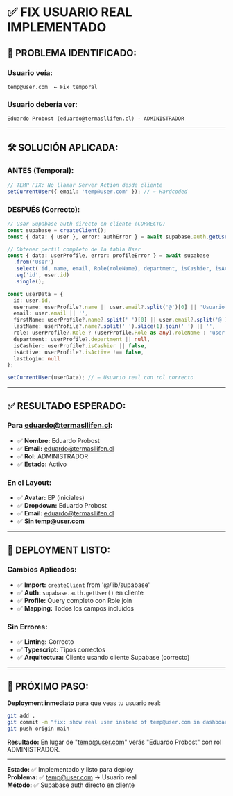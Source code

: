 # ✅ FIX USUARIO REAL IMPLEMENTADO

## 🎯 **PROBLEMA IDENTIFICADO:**

### **Usuario veía:**
```
temp@user.com  ← Fix temporal
```

### **Usuario debería ver:**
```
Eduardo Probost (eduardo@termasllifen.cl) - ADMINISTRADOR
```

---

## 🛠️ **SOLUCIÓN APLICADA:**

### **ANTES (Temporal):**
```typescript
// TEMP FIX: No llamar Server Action desde cliente
setCurrentUser({ email: 'temp@user.com' }); // ← Hardcoded
```

### **DESPUÉS (Correcto):**
```typescript
// Usar Supabase auth directo en cliente (CORRECTO)
const supabase = createClient();
const { data: { user }, error: authError } = await supabase.auth.getUser();

// Obtener perfil completo de la tabla User
const { data: userProfile, error: profileError } = await supabase
  .from('User')
  .select('id, name, email, Role(roleName), department, isCashier, isActive')
  .eq('id', user.id)
  .single();

const userData = {
  id: user.id,
  username: userProfile?.name || user.email?.split('@')[0] || 'Usuario',
  email: user.email || '',
  firstName: userProfile?.name?.split(' ')[0] || user.email?.split('@')[0] || 'Usuario',
  lastName: userProfile?.name?.split(' ').slice(1).join(' ') || '',
  role: userProfile?.Role ? (userProfile.Role as any).roleName : 'user',
  department: userProfile?.department || null,
  isCashier: userProfile?.isCashier || false,
  isActive: userProfile?.isActive !== false,
  lastLogin: null
};

setCurrentUser(userData); // ← Usuario real con rol correcto
```

---

## ✅ **RESULTADO ESPERADO:**

### **Para eduardo@termasllifen.cl:**
- ✅ **Nombre:** Eduardo Probost  
- ✅ **Email:** eduardo@termasllifen.cl
- ✅ **Rol:** ADMINISTRADOR
- ✅ **Estado:** Activo

### **En el Layout:**
- ✅ **Avatar:** EP (iniciales)
- ✅ **Dropdown:** Eduardo Probost
- ✅ **Email:** eduardo@termasllifen.cl
- ✅ **Sin temp@user.com**

---

## 🚀 **DEPLOYMENT LISTO:**

### **Cambios Aplicados:**
- ✅ **Import:** `createClient` from '@/lib/supabase'
- ✅ **Auth:** `supabase.auth.getUser()` en cliente
- ✅ **Profile:** Query completo con Role join
- ✅ **Mapping:** Todos los campos incluidos

### **Sin Errores:**
- ✅ **Linting:** Correcto
- ✅ **Typescript:** Tipos correctos
- ✅ **Arquitectura:** Cliente usando cliente Supabase (correcto)

---

## 🎯 **PRÓXIMO PASO:**

**Deployment inmediato** para que veas tu usuario real:

```bash
git add .
git commit -m "fix: show real user instead of temp@user.com in dashboard layout"
git push origin main
```

**Resultado:** En lugar de "temp@user.com" verás "Eduardo Probost" con rol ADMINISTRADOR.

---

**Estado:** ✅ Implementado y listo para deploy  
**Problema:** ✅ temp@user.com → Usuario real  
**Método:** ✅ Supabase auth directo en cliente